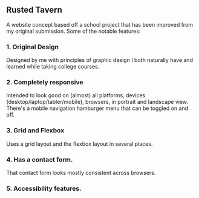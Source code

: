 ## Rusted Tavern
A website concept based off a school project that has been improved from my original submission. Some of the notable features:

### 1. Original Design
Designed by me with principles of graphic design I both naturally have and learned while taking college courses.

### 2. Completely responsive
Intended to look good on (almost) all platforms, devices (desktop/laptop/tabler/mobile), browsers, in portrait and landscape view. There's a mobile navigation hamburger menu that can be toggled on and off.

### 3. Grid and Flexbox
Uses a grid layout and the flexbox layout in several places.

### 4. Has a contact form.
That contact form looks mostly consistent across browsers.

### 5. Accessibility features.
